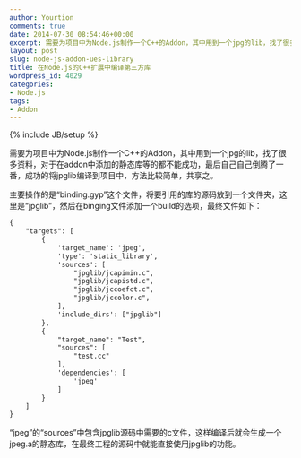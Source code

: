 ```yaml
---
author: Yourtion
comments: true
date: 2014-07-30 08:54:46+00:00
excerpt: 需要为项目中为Node.js制作一个C++的Addon，其中用到一个jpg的lib，找了很多资料，对于在addon中添加的静态库等的都不能成功，最后自己自己倒腾了一番，成功的将jpglib编译到项目中
layout: post
slug: node-js-addon-ues-library
title: 在Node.js的C++扩展中编译第三方库
wordpress_id: 4029
categories:
- Node.js
tags:
- Addon
---
```

{% include JB/setup %}

需要为项目中为Node.js制作一个C++的Addon，其中用到一个jpg的lib，找了很多资料，对于在addon中添加的静态库等的都不能成功，最后自己自己倒腾了一番，成功的将jpglib编译到项目中，方法比较简单，共享之。

主要操作的是“binding.gyp”这个文件，将要引用的库的源码放到一个文件夹，这里是“jpglib”，然后在binging文件添加一个build的选项，最终文件如下：

```default
{
    "targets": [
        {
            'target_name': 'jpeg',
            'type': 'static_library',
            'sources': [
                "jpglib/jcapimin.c",
                "jpglib/jcapistd.c",
                "jpglib/jccoefct.c",
                "jpglib/jccolor.c",
            ],
            'include_dirs': ["jpglib"]
        },
        {
            "target_name": "Test",
            "sources": [
                "test.cc"
            ],
            'dependencies': [
                'jpeg'
            ]
        }
    ]
}
```

“jpeg”的“sources”中包含jpglib源码中需要的c文件，这样编译后就会生成一个jpeg.a的静态库，在最终工程的源码中就能直接使用jpglib的功能。
